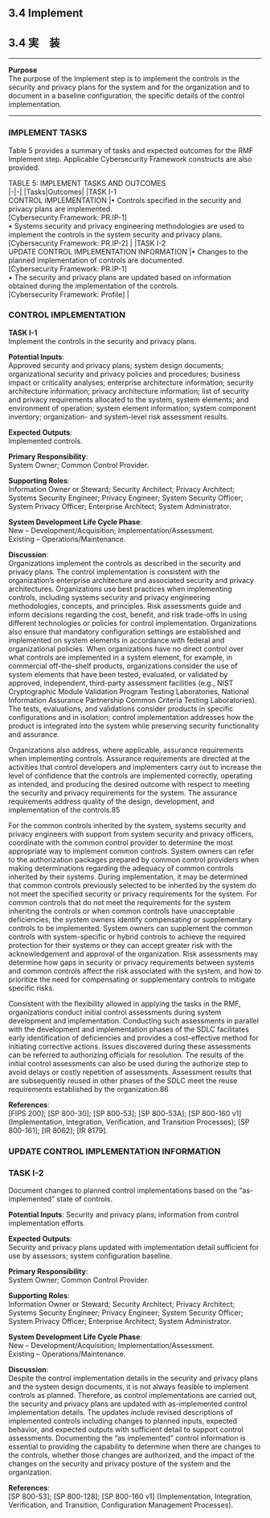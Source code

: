 ## 3.4  Implement
## 3.4  実　装

---
**Purpose**  
The purpose of the Implement step is to implement the controls in the security and privacy plans for the system and for the organization and to document in a baseline configuration, the specific details of the control implementation.  

---

### IMPLEMENT TASKS 

Table 5 provides a summary of tasks and expected outcomes for the RMF Implement step. Applicable Cybersecurity Framework constructs are also provided. 

TABLE 5:  IMPLEMENT TASKS AND OUTCOMES  
|-|-|
|Tasks|Outcomes|
|TASK I-1 <br>CONTROL IMPLEMENTATION |• Controls specified in the security and privacy plans are implemented. <br>[Cybersecurity Framework: PR.IP-1] <br>• Systems security and privacy engineering methodologies are used to implement the controls in the system security and privacy plans. <br>[Cybersecurity Framework: PR.IP-2] |
|TASK I-2 <br>UPDATE CONTROL IMPLEMENTATION INFORMATION |• Changes to the planned implementation of controls are documented. <br>[Cybersecurity Framework: PR.IP-1] <br>• The security and privacy plans are updated based on information obtained during the implementation of the controls. <br>[Cybersecurity Framework: Profile] |  

### CONTROL IMPLEMENTATION 

**TASK I-1**  
Implement the controls in the security and privacy plans.  

**Potential Inputs**:  
Approved security and privacy plans; system design documents; organizational security and privacy policies and procedures; business impact or criticality analyses; enterprise architecture information; security architecture information; privacy architecture information; list of security and privacy requirements allocated to the system, system elements; and environment of operation; system element information; system component inventory; organization- and system-level risk assessment results.  

**Expected Outputs**:  
Implemented controls.  

**Primary Responsibility**:  
System Owner; Common Control Provider.  

**Supporting Roles**:  
Information Owner or Steward; Security Architect; Privacy Architect; Systems Security Engineer; Privacy Engineer; System Security Officer; System Privacy Officer; Enterprise Architect; System Administrator.  

**System Development Life Cycle Phase**:  
    New – Development/Acquisition; Implementation/Assessment.  
    Existing – Operations/Maintenance.  

**Discussion**:  
Organizations implement the controls as described in the security and privacy plans. The control implementation is consistent with the organization’s enterprise architecture and associated security and privacy architectures. Organizations use best practices when implementing controls, including systems security and privacy engineering methodologies, concepts, and principles. Risk assessments guide and inform decisions regarding the cost, benefit, and risk trade-offs in using different technologies or policies for control implementation. Organizations also ensure that mandatory configuration settings are established and implemented on system elements in accordance with federal and organizational policies. When organizations have no direct control over what controls are implemented in a system element, for example, in commercial off-the-shelf products, organizations consider the use of system elements that have been tested, evaluated, or validated by approved, independent, third-party assessment facilities (e.g., NIST Cryptographic Module Validation Program Testing Laboratories, National Information Assurance Partnership Common Criteria Testing Laboratories). The tests, evaluations, and validations consider products in specific configurations and in isolation; control implementation addresses how the product is integrated into the system while preserving security functionality and assurance.  

Organizations also address, where applicable, assurance requirements when implementing controls. Assurance requirements are directed at the activities that control developers and implementers carry out to increase the level of confidence that the controls are implemented correctly, operating as intended, and producing the desired outcome with respect to meeting the security and privacy requirements for the system. The assurance requirements address quality of the design, development, and implementation of the controls.85 

For the common controls inherited by the system, systems security and privacy engineers with support from system security and privacy officers, coordinate with the common control provider to determine the most appropriate way to implement common controls. System owners can refer to the authorization packages prepared by common control providers when making determinations regarding the adequacy of common controls inherited by their systems. During implementation, it may be determined that common controls previously selected to be inherited by the system do not meet the specified security or privacy requirements for the system.  For common controls that do not meet the requirements for the system inheriting the controls or when common controls have unacceptable deficiencies, the system owners identify compensating or supplementary controls to be implemented. System owners can supplement the common controls with system-specific or hybrid controls to achieve the required protection for their systems or they can accept greater risk with the acknowledgement and approval of the organization. Risk assessments may determine how gaps in security or privacy requirements between systems and common controls affect the risk associated with the system, and how to prioritize the need for compensating or supplementary controls to mitigate specific risks.  

Consistent with the flexibility allowed in applying the tasks in the RMF, organizations conduct initial control assessments during system development and implementation. Conducting such assessments in parallel with the development and implementation phases of the SDLC facilitates early identification of deficiencies and provides a cost-effective method for initiating corrective actions. Issues discovered during these assessments can be referred to authorizing officials for resolution. The results of the initial control assessments can also be used during the authorize step to avoid delays or costly repetition of assessments. Assessment results that are subsequently reused in other phases of the SDLC meet the reuse requirements established by the organization.86  

**References**:  
[FIPS 200]; [SP 800-30]; [SP 800-53]; [SP 800-53A]; [SP 800-160 v1] (Implementation, Integration, Verification, and Transition Processes); [SP 800-161]; [IR 8062]; [IR 8179].  

### UPDATE CONTROL IMPLEMENTATION INFORMATION 

### TASK I-2  
Document changes to planned control implementations based on the “as-implemented” state of controls.  

**Potential Inputs**:  Security and privacy plans; information from control implementation efforts. 

**Expected Outputs**:  
Security and privacy plans updated with implementation detail sufficient for use by assessors; system configuration baseline. 

**Primary Responsibility**:  
System Owner; Common Control Provider. 

**Supporting Roles**:  
Information Owner or Steward; Security Architect; Privacy Architect; Systems Security Engineer; Privacy Engineer; System Security Officer; System Privacy Officer; Enterprise Architect; System Administrator.  

**System Development Life Cycle Phase**:  
    New – Development/Acquisition; Implementation/Assessment.  
    Existing – Operations/Maintenance.  

**Discussion**:  
Despite the control implementation details in the security and privacy plans and the system design documents, it is not always feasible to implement controls as planned. Therefore, as control implementations are carried out, the security and privacy plans are updated with as-implemented control implementation details. The updates include revised descriptions of implemented controls including changes to planned inputs, expected behavior, and expected outputs with sufficient detail to support control assessments. Documenting the “as implemented” control information is essential to providing the capability to determine when there are changes to the controls, whether those changes are authorized, and the impact of the changes on the security and privacy posture of the system and the organization.  

**References**:  
[SP 800-53]; [SP 800-128]; [SP 800-160 v1] (Implementation, Integration, Verification, and Transition, Configuration Management Processes).  


